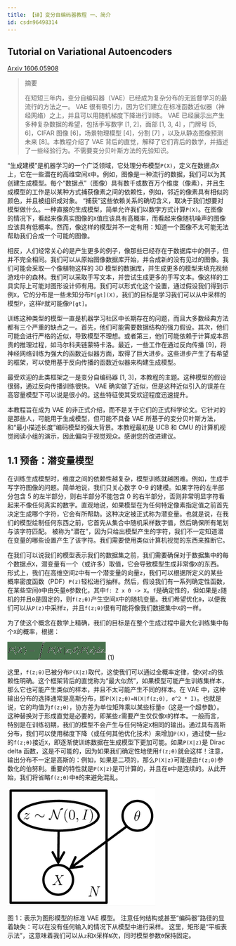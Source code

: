 ```yaml
---
title: 【译】变分自编码器教程 一、简介
id: csdn96498314
---
```


## Tutorial on Variational Autoencoders

[Arxiv 1606.05908](https://arxiv.org/abs/1606.05908)

> 摘要
> 
> 在短短三年内，变分自编码器（VAE）已经成为复杂分布的无监督学习的最流行的方法之一。 VAE 很有吸引力，因为它们建立在标准函数近似器（神经网络）之上，并且可以用随机梯度下降进行训练。 VAE 已经展示出产生多种复杂数据的希望，包括手写数字 [1, 2]，面部 [1, 3, 4] ，门牌号 [5, 6]，CIFAR 图像 [6]，场景物理模型 [4]，分割 [7] ，以及从静态图像预测未来 [8]。本教程介绍了 VAE 背后的直觉，解释了它们背后的数学，并描述了一些经验行为。不需要变分贝叶斯方法的先验知识。

“生成建模”是机器学习的一个广泛领域，它处理分布模型`P(X)`，定义在数据点`X`上，它在一些潜在的高维空间`X`中。例如，图像是一种流行的数据，我们可以为其创建生成模型。每个“数据点”（图像）具有数千或数百万个维度（像素），并且生成模型的工作是以某种方式捕获像素之间的依赖性，例如，邻近的像素具有相似的颜色，并且被组织成对象。 “捕获”这些依赖关系的确切含义，取决于我们想要对模型做什么。一种直接的生成模型，简单允许我们以数字方式计算`P(X)`。在图像的情况下，看起来像真实图像的`X`值应该具有高概率，而看起来像随机噪声的图像应该具有低概率。然而，像这样的模型并不一定有用：知道一个图像不太可能无法帮助我们合成一个可能的图像。

相反，人们经常关心的是产生更多的例子，像那些已经存在于数据库中的例子，但并不完全相同。我们可以从原始图像数据库开始，并合成新的没有见过的图像。我们可能会采取一个像植物这样的 3D 模型的数据库，并生成更多的模型来填充视频游戏中的森林。我们可以采取手写文本，并尝试生成更多的手写文本。像这样的工具实际上可能对图形设计师有用。我们可以形式化这个设置，通过假设我们得到示例`X`，它的分布是一些未知分布`P[gt](X)`，我们的目标是学习我们可以从中采样的模型`P`，这样`P`就可能像`P[gt]`。

训练这种类型的模型一直是机器学习社区中长期存在的问题，而且大多数经典方法都有三个严重的缺点之一。首先，他们可能需要数据结构的强力假设。其次，他们可能会进行严格的近似，导致模型不理想。或者第三，他们可能依赖于计算成本昂贵的推理过程，如马尔科夫链蒙特卡洛。最近，一些工作在通过反向传播 [9]，将神经网络训练为强大的函数近似器方面，取得了巨大进步。这些进步产生了有希望的框架，可以使用基于反向传播的函数近似器来构建生成模型。

最受欢迎的此类框架之一是变分自编码器 [1, 3]，本教程的主题。这种模型的假设很弱，通过反向传播训练很快。 VAE 确实做了近似，但是这种近似引入的误差在高容量模型下可以说是很小的。这些特征使其受欢迎程度迅速提升。

本教程旨在成为 VAE 的非正式介绍，而不是关于它们的正式科学论文。它针对的是那些人，可能用于生成模型，但可能不具备 VAE 所基于的变分贝叶斯方法，和“最小描述长度”编码模型的强大背景。本教程最初是 UCB 和 CMU 的计算机视觉阅读小组的演示，因此偏向于视觉观众。感谢您的改进建议。

## 1.1 预备：潜变量模型

在训练生成模型时，维度之间的依赖性越复杂，模型训练就越困难。例如，生成手写字符图像的问题。简单地说，我们只关心数字 0-9 的建模。如果字符的左半部分包含 5 的左半部分，则右半部分不能包含 0 的右半部分，否则非常明显字符看起来不像任何真实的数字。直观地说，如果模型在为任何特定像素指定值之前首先决定生成哪个字符，它会有所帮助。这种决定被正式称为潜变量。也就是说，在我们的模型绘制任何东西之前，它首先从集合中随机采样数字值，然后确保所有笔划与该字符匹配。 被称为“潜在”，因为只给出模型产生的字符，我们不一定知道潜在变量的哪些设置产生了该字符。我们需要使用类似计算机视觉的东西来推断它。

在我们可以说我们的模型表示我们的数据集之前，我们需要确保对于数据集中的每个数据点`X`，潜变量有一个（或许多）取值，它会导致模型生成非常像`X`的东西。形式上，我们在高维空间`Z`中有一个潜变量的向量`z`，我们可以根据所定义的某些概率密度函数（PDF）`P(z)`轻松进行抽样。然后，假设我们有一系列确定性函数，在某些空间`Θ`中由矢量`θ`参数化，其中`f: Z x Θ -> X`。`f`是确定性的，但如果是`z`随机的并且`θ`是固定的，则`f(z;θ)`产生空间`X`中的随机变量。我们希望优化`θ`，以便我们可以从`P(z)`中采样`z`，并且`f(z;θ)`很有可能将像我们数据集中`X`的一样。

为了使这个概念在数学上精确，我们的目标是在整个生成过程中最大化训练集中每个`X`的概率，根据：

![](../img/f65317d2289fc9b51ab0edcb6c330e13.png) (1)

这里，`f(z;θ)`已被分布`P(X|z)`取代，这使我们可以通过全概率定律，使`X`对`z`的依赖性明确。这个框架背后的直觉称为“最大似然”，如果模型可能产生训练集样本，那么它也可能产生类似的样本，并且不太可能产生不同的样本。在 VAE 中，这种输出分布的选择通常是高斯分布，即`P(X|z;θ)=N(X|f(z;θ), σ^2 * I)`。也就是说，它的均值为`f(z;θ)`，协方差为单位矩阵乘以某些标量`σ`（这是一个超参数）。这种替换对于形成直觉是必要的，即某些`z`需要产生仅仅像`X`的样本。一般而言，特别是在训练初期，我们的模型不会产生与任何特定`X`相同的输出。通过具有高斯分布，我们可以使用梯度下降（或任何其他优化技术）来增加`P(X)`，通过使一些`z`的`f(z;θ)`接近`X`，即逐渐使训练数据在生成模型下更加可能。如果`P(X|z)`是 Dirac delta 函数，这是不可能的，因为如果我们确定性地使用`f(z;θ)`就会这样！注意，输出分布不一定是高斯的：例如，如果是二项的，那么`P(X|z)`可能是由`f(z;θ)`参数化的伯努利。重要的特性就是`P(X|z)`是可计算的，并且在`θ`中是连续的。从此开始，我们将省略`f(z;θ)`中`θ`的来避免混乱。

![](../img/294af054ffddd39f1937b3fe79476b13.png)

图 1：表示为图形模型的标准 VAE 模型。 注意任何结构或甚至“编码器”路径的显着缺失：可以在没有任何输入的情况下从模型中进行采样。 这里，矩形是“平板表示法”，这意味着我们可以从`z`和`X`采样`N`次，同时模型参数`θ`保持固定。